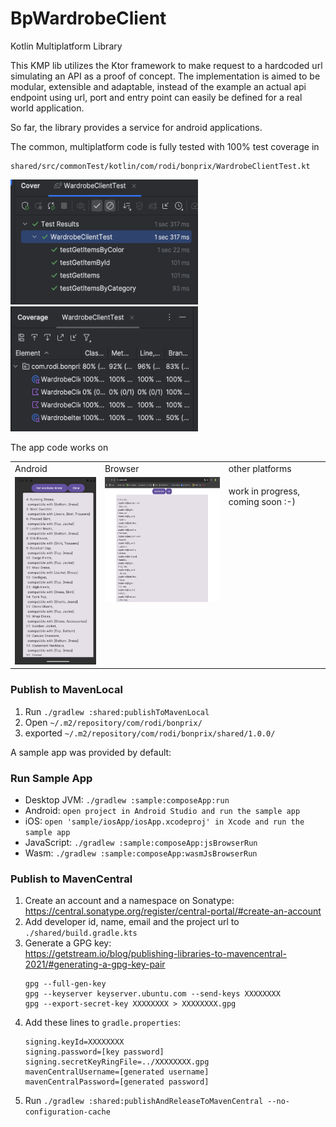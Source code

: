 # BpWardrobeClient

Kotlin Multiplatform Library

This KMP lib utilizes the Ktor framework to make request to a hardcoded url simulating an API as a proof of concept.
The implementation is aimed to be modular, extensible and adaptable, instead of the example an actual api endpoint using url, port and entry point can easily be defined for a real world application.

So far, the library provides a service for android applications.

The common, multiplatform code is fully tested with 100% test coverage in
```
shared/src/commonTest/kotlin/com/rodi/bonprix/WardrobeClientTest.kt
```
<img src="tests.png" width="300" height="200">

<img src="testCoverage.png" width="300" height="200">


The app code works on

<table>
<tbody>
<tr>
<td>Android</td>
<td>Browser</td>
<td>other platforms</td>
</tr>
<tr>
<td valign="top">

<img src="app_Android.png" width="200" height="300">

</td>
<td valign="top">

<img src="app_wasmJsMain.png" width="300" height="200">

</td>
<td valign="top">

work in progress, coming soon :-)

</td>
</tr>
</tbody>
</table>


### Publish to MavenLocal

1) Run `./gradlew :shared:publishToMavenLocal`
2) Open `~/.m2/repository/com/rodi/bonprix/`
3) exported `~/.m2/repository/com/rodi/bonprix/shared/1.0.0/`

A sample app was provided by default:

### Run Sample App

- Desktop JVM: `./gradlew :sample:composeApp:run`
- Android: `open project in Android Studio and run the sample app`
- iOS: `open 'sample/iosApp/iosApp.xcodeproj' in Xcode and run the sample app`
- JavaScript: `./gradlew :sample:composeApp:jsBrowserRun`
- Wasm: `./gradlew :sample:composeApp:wasmJsBrowserRun`

### Publish to MavenCentral

1) Create an account and a namespace on Sonatype:  
   https://central.sonatype.org/register/central-portal/#create-an-account
2) Add developer id, name, email and the project url to  
   `./shared/build.gradle.kts`
3) Generate a GPG key:  
   https://getstream.io/blog/publishing-libraries-to-mavencentral-2021/#generating-a-gpg-key-pair
   ```
   gpg --full-gen-key
   gpg --keyserver keyserver.ubuntu.com --send-keys XXXXXXXX
   gpg --export-secret-key XXXXXXXX > XXXXXXXX.gpg
   ```
4) Add these lines to `gradle.properties`:
   ```
   signing.keyId=XXXXXXXX
   signing.password=[key password]
   signing.secretKeyRingFile=../XXXXXXXX.gpg
   mavenCentralUsername=[generated username]
   mavenCentralPassword=[generated password]
   ```
5) Run `./gradlew :shared:publishAndReleaseToMavenCentral --no-configuration-cache`
